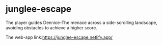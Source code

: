 # junglee-escape
The player guides Dennice-The menace across a side-scrolling landscape, avoiding obstacles to achieve a higher score.

The web-app link:https://junglee-escape.netlify.app/
